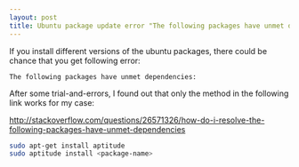 ```yaml
---
layout: post
title: Ubuntu package update error "The following packages have unmet dependencies"
---
```


If you install different versions of the ubuntu packages, there could be chance that you get following error:

```
The following packages have unmet dependencies:
```

After some trial-and-errors, I found out that only the method in the following link works for my case: 

http://stackoverflow.com/questions/26571326/how-do-i-resolve-the-following-packages-have-unmet-dependencies


```bash
sudo apt-get install aptitude
sudo aptitude install <package-name>
```
